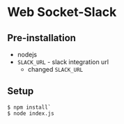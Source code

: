 # Web Socket-Slack

## Pre-installation
- nodejs
- `SLACK_URL` - slack integration url
  - changed `SLACK_URL`

## Setup
```
$ npm install`
$ node index.js
```
